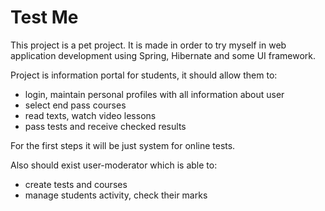 Test Me
======
This project is a pet project. It is made in order to try myself in web application 
development using Spring, Hibernate and some UI framework.

Project is information portal for students, it should allow them to:
* login, maintain personal profiles with all information about user
* select end pass courses
* read texts, watch video lessons
* pass tests and receive checked results

For the first steps it will be just system for online tests.

Also should exist user-moderator which is able to:
* create tests and courses
* manage students activity, check their marks
